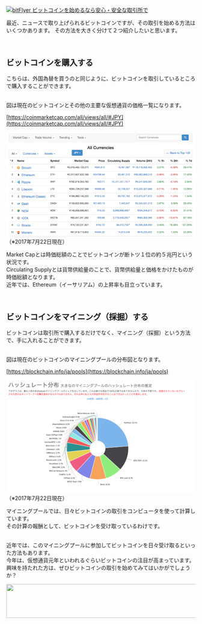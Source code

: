 <a href="https://bitflyer.jp?bf=guch4nsn" target="_blank"><img src="https://bitflyer.jp/Images/Affiliate/affi_04_468x60.gif?201612" alt="bitFlyer ビットコインを始めるなら安心・安全な取引所で"></a>

最近、ニュースで取り上げられるビットコインですが、その取引を始める方法はいくつかあります。
その方法を大きく分けて２つ紹介したいと思います。

<br>

## ビットコインを購入する  

こちらは、外国為替を買うのと同じように、ビットコインを取引しているところで購入することができます。

<br>
図は現在のビットコインとその他の主要な仮想通貨の価格一覧になります。

[https://coinmarketcap.com/all/views/all/#JPY](https://coinmarketcap.com/all/views/all/#JPY)

<img src="marketcap.png" alt="marketcap" title="marketcap">
（※2017年7月22日現在）
<br>

Market Capとは時価総額のことでビットコインが断トツ１位の約５兆円という状況です。  
Circulating Supplyとは貨幣供給量のことで、貨幣供給量と価格をかけたものが時価総額となります。  
近年では、Ethereum（イーサリアム）の上昇率も目立っています。  

<br>

## ビットコインをマイニング（採掘）する

ビットコインは取引所で購入するだけでなく、マイニング（採掘）という方法で、手に入れることができます。

<br>
図は現在のビットコインのマイニングプールの分布図となります。

[https://blockchain.info/ja/pools](https://blockchain.info/ja/pools)


<img src="mining%20pools.png" alt="miningpools" title="miningpools">
（※2017年7月22日現在）
<br>

マイニングプールでは、日々ビットコインの取引をコンピュータを使って計算しています。  
その計算の報酬として、ビットコインを受け取っているわけです。

<br>
近年では、このマイニングプールに参加してビットコインを日々受け取るといった方法もあります。

<br>
今年は、仮想通貨元年といわれるぐらいビットコインの注目が高まっています。  
興味を持たれた方は、ぜひビットコインの取引を始めてみてはいかがでしょうか？

<a href="http://bitclub.bz/oonoyo"><img src="https://bitclubnetwork.com/banner1/b1-728x90.gif" width="728" height="90" border="0"></a>
